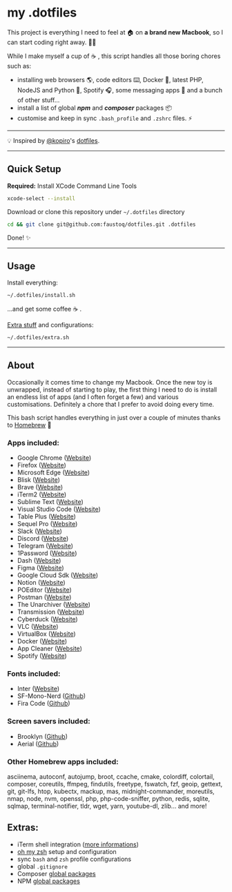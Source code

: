 # my .dotfiles

This project is everything I need to feel at 🏠  on **a brand new Macbook**, so I can start coding right away. 🧑‍💻

While I make myself a cup of ☕️ , this script handles all those boring chores such as:
- installing web browsers 🌎, code editors ⌨️, Docker 🐳, latest PHP, NodeJS and Python 🔧, Spotify 🎧, some messaging apps 💬 and a bunch of other stuff...
- install a list of global ***npm*** and ***composer*** packages 📦
- customise and keep in sync `.bash_profile` and `.zshrc` files. ⚡️

---
💡 Inspired by [@kopiro](https://github.com/kopiro/)'s [dotfiles](https://github.com/kopiro/dotfiles).

---

## Quick Setup

**Required:** Install XCode Command Line Tools
```bash
xcode-select --install
```

Download or clone this repository under `~/.dotfiles` directory
```bash
cd && git clone git@github.com:faustoq/dotfiles.git .dotfiles
```
Done! ✨

---

## Usage
Install everything:
```bash
~/.dotfiles/install.sh
```
...and get some coffee ☕️ .

<a href="#extras">Extra stuff</a> and configurations:
```bash
~/.dotfiles/extra.sh
```

---

## About

Occasionally it comes time to change my Macbook. Once the new toy is unwrapped, instead of starting to play, the first thing I need to do is install an endless list of apps (and I often forget a few) and various customisations. Definitely a chore that  I prefer to avoid doing every time. 

This bash script handles everything in just over a couple of minutes thanks to [Homebrew](https://brew.sh/) 🍺 

### Apps included:
- Google Chrome ([Website](https://www.google.com/chrome/))
- Firefox ([Website](https://www.mozilla.org/en-US/firefox/))
- Microsoft Edge ([Website](https://www.microsoft.com/en-us/edge))
- Blisk ([Website](https://blisk.io/))
- Brave ([Website](https://brave.com/))
- iTerm2 ([Website](https://iterm2.com/))
- Sublime Text ([Website](https://www.sublimetext.com/))
- Visual Studio Code ([Website](https://code.visualstudio.com/))
- Table Plus ([Website](https://tableplus.com/))
- Sequel Pro ([Website](https://www.sequelpro.com/))
- Slack ([Website](https://www.slack.com/))
- Discord ([Website](https://discord.com/))
- Telegram ([Website](https://telegram.org/))
- 1Password ([Website](https://1password.com/))
- Dash ([Website](https://kapeli.com/dash))
- Figma ([Website](https://www.figma.com/))
- Google Cloud Sdk ([Website](https://cloud.google.com/sdk/))
- Notion ([Website](https://www.notion.so/))
- POEditor ([Website](https://poeditor.com/))
- Postman ([Website](https://www.postman.com/))
- The Unarchiver ([Website](https://theunarchiver.com/))
- Transmission ([Website](https://transmissionbt.com/))
- Cyberduck ([Website](https://cyberduck.io/))
- VLC ([Website](https://www.videolan.org/vlc/))
- VirtualBox ([Website](https://www.virtualbox.org/))
- Docker ([Website](https://www.docker.com/))
- App Cleaner ([Website](https://freemacsoft.net/appcleaner/))
- Spotify ([Website](https://www.spotify.com/))

### Fonts included:
- Inter ([Website](https://rsms.me/inter/))
- SF-Mono-Nerd ([Github](https://github.com/epk/SF-Mono-Nerd-Font))
- Fira Code ([Github](https://github.com/tonsky/FiraCode))

### Screen savers included:
- Brooklyn ([Github](https://github.com/pedrommcarrasco/Brooklyn))
- Aerial ([Github](https://github.com/JohnCoates/Aerial))

### Other Homebrew apps included:
asciinema, autoconf, autojump, broot, ccache, cmake, colordiff, colortail, composer, coreutils, ffmpeg, findutils, freetype, fswatch, fzf, geoip, gettext, git, git-lfs, htop, kubectx, mackup, mas, midnight-commander, moreutils, nmap, node, nvm, openssl, php, php-code-sniffer, python, redis,  sqlite, sqlmap, terminal-notifier, tldr, wget, yarn, youtube-dl, zlib... and more!

## Extras:
- iTerm shell integration ([more informations](https://iterm2.com/documentation-shell-integration.html))
- [oh my zsh](https://ohmyz.sh/) setup and configuration
- sync `bash` and `zsh` profile configurations
- global `.gitignore`
- Composer [global packages](/packages/composer.txt)
- NPM [global packages](/packages/npm.txt)
